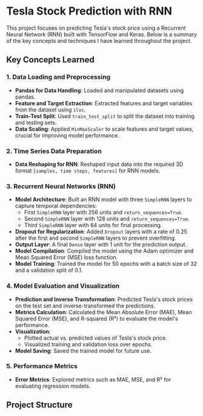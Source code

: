 # Tesla Stock Prediction with RNN

This project focuses on predicting Tesla's stock price using a Recurrent Neural Network (RNN) built with TensorFlow and Keras. Below is a summary of the key concepts and techniques I have learned throughout the project.

## Key Concepts Learned

### 1. Data Loading and Preprocessing
- **Pandas for Data Handling**: Loaded and manipulated datasets using pandas.
- **Feature and Target Extraction**: Extracted features and target variables from the dataset using `iloc`.
- **Train-Test Split**: Used `train_test_split` to split the dataset into training and testing sets.
- **Data Scaling**: Applied `MinMaxScaler` to scale features and target values, crucial for improving model performance.

### 2. Time Series Data Preparation
- **Data Reshaping for RNN**: Reshaped input data into the required 3D format `[samples, time steps, features]` for RNN models.

### 3. Recurrent Neural Networks (RNN)
- **Model Architecture**: Built an RNN model with three `SimpleRNN` layers to capture temporal dependencies:
  - First `SimpleRNN` layer with 256 units and `return_sequences=True`.
  - Second `SimpleRNN` layer with 128 units and `return_sequences=True`.
  - Third `SimpleRNN` layer with 64 units for final processing.
- **Dropout for Regularization**: Added `Dropout` layers with a rate of 0.25 after the first and second `SimpleRNN` layers to prevent overfitting.
- **Output Layer**: A final `Dense` layer with 1 unit for the prediction output.
- **Model Compilation**: Compiled the model using the Adam optimizer and Mean Squared Error (MSE) loss function.
- **Model Training**: Trained the model for 50 epochs with a batch size of 32 and a validation split of 0.1.

### 4. Model Evaluation and Visualization
- **Prediction and Inverse Transformation**: Predicted Tesla's stock prices on the test set and inverse-transformed the predictions.
- **Metrics Calculation**: Calculated the Mean Absolute Error (MAE), Mean Squared Error (MSE), and R-squared (R²) to evaluate the model's performance.
- **Visualization**: 
  - Plotted actual vs. predicted values of Tesla's stock price.
  - Visualized training and validation loss over epochs.
- **Model Saving**: Saved the trained model for future use.

### 5. Performance Metrics
- **Error Metrics**: Explored metrics such as MAE, MSE, and R² for evaluating regression models.

## Project Structure
